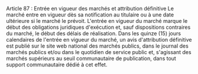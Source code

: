Article 87 : Entrée en vigueur des marchés et attribution définitive
Le marché entre en vigueur dès sa notification au titulaire ou à une
date ultérieure si le marché le prévoit. L'entrée en vigueur du marché
marque le début des obligations juridiques d'exécution et, sauf
dispositions contraires du marché, le début des délais de réalisation.
Dans les quinze (15) jours calendaires de l'entrée en vigueur du
marché, un avis d'attribution définitive est publié sur le site web
national des marchés publics, dans le journal des marchés publics et/ou
dans le quotidien de service public et, s'agissant des marchés
supérieurs au seuil communautaire de publication, dans tout support
communautaire dédié à cet effet.